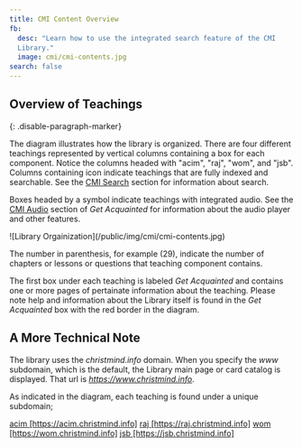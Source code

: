 ```yaml
---
title: CMI Content Overview
fb:
  desc: "Learn how to use the integrated search feature of the CMI
  Library."
  image: cmi/cmi-contents.jpg
search: false
---
```


## Overview of Teachings
{: .disable-paragraph-marker}

The diagram illustrates how the library is organized. There are four different teachings represented by vertical columns containing a box for each component. Notice the columns headed with "acim", "raj", "wom", and "jsb". Columns containing <i class="search icon"></i> icon indicate teachings that are fully indexed and searchable. See the [CMI Search](/acq/search/) section for information about search.

Boxes headed by a <i class="volume up icon"></i> symbol indicate teachings with integrated audio. See the [CMI Audio](/acq/audio/) section of *Get Acquainted* for information about the audio player and other features.

<div class="ui container" markdown="1">
  ![Library Orgainization](/public/img/cmi/cmi-contents.jpg)
</div>

The number in parenthesis, for example (29), indicate the number of chapters or lessons or questions that teaching component contains.

The first box under each teaching is labeled *Get Acquainted* and contains one or more pages of pertainate information about the teaching. Please note help and information about the Library itself is found in the *Get Acquainted* box with the red border in the diagram. 

## A More Technical Note

The library uses the *christmind.info* domain. When you specify the *www* subdomain, which is the default, the Library main page or card catalog is displayed. That url is *https://www.christmind.info*.

As indicated in the diagram, each teaching is found under a unique subdomain;

<div class="ui bulleted list">
  <a class="item" href="https://acim.christmind.info">acim [https://acim.christmind.info]</a>
  <a class="item" href="https://raj.christmind.info">raj [https://raj.christmind.info]</a>
  <a class="item" href="https://wom.christmind.info">wom [https://wom.christmind.info]</a>
  <a class="item" href="https://jsb.christmind.info">jsb [https://jsb.christmind.info]</a>
</div>
